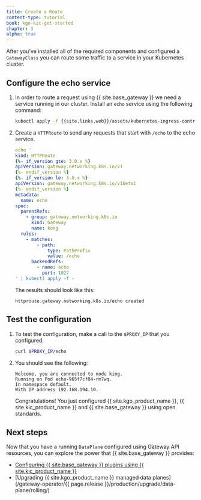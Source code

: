 ```yaml
---
title: Create a Route
content-type: tutorial
book: kgo-kic-get-started
chapter: 3
alpha: true
---
```


After you've installed all of the required components and configured a `GatewayClass` you can route some traffic to a service in your Kubernetes cluster.

## Configure the echo service

1. In order to route a request using {{ site.base_gateway }} we need a service running in our cluster. Install an `echo` service using the following command:

    ```bash
    kubectl apply -f {{site.links.web}}/assets/kubernetes-ingress-controller/examples/echo-service.yaml
    ```

1.  Create a `HTTPRoute` to send any requests that start with `/echo` to the echo service.

    ```yaml
    echo '
    kind: HTTPRoute
    {%- if_version gte: 3.0.x %}
    apiVersion: gateway.networking.k8s.io/v1
    {%- endif_version %}
    {%- if_version le: 3.0.x %}
    apiVersion: gateway.networking.k8s.io/v1beta1
    {%- endif_version %}
    metadata:
      name: echo
    spec:
      parentRefs:
        - group: gateway.networking.k8s.io
          kind: Gateway
          name: kong
      rules:
        - matches:
            - path:
                type: PathPrefix
                value: /echo
          backendRefs:
            - name: echo
              port: 1027
    ' | kubectl apply -f -
    ```
    The results should look like this:

    ```text
    httproute.gateway.networking.k8s.io/echo created
    ```


## Test the configuration

1. To test the configuration, make a call to the `$PROXY_IP` that you configured.

    ```bash
    curl $PROXY_IP/echo
    ```

1. You should see the following:

    ```
    Welcome, you are connected to node king.
    Running on Pod echo-965f7cf84-rm7wq.
    In namespace default.
    With IP address 192.168.194.10.
    ```

   Congratulations! You just configured {{ site.kgo_product_name }}, {{ site.kic_product_name }} and {{ site.base_gateway }} using open standards.

## Next steps

Now that you have a running `DataPlane` configured using Gateway API resources, you can explore the power that {{ site.base_gateway }} provides:

* [Configuring {{ site.base_gateway }} plugins using {{ site.kic_product_name }}](/kubernetes-ingress-controller/latest/guides/using-kongplugin-resource/)
* [Upgrading {{ site.kgo_product_name }} managed data planes](/gateway-operator/{{ page.release }}/production/upgrade/data-plane/rolling/)
